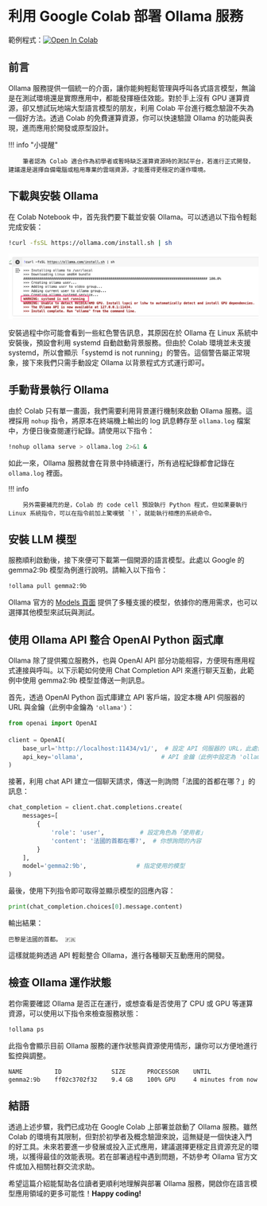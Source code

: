 # 利用 Google Colab 部署 Ollama 服務
範例程式：[![Open In Colab](https://colab.research.google.com/assets/colab-badge.svg)](https://colab.research.google.com/github/andy6804tw/crazyai-llm/blob/main/docs/llm-practical/code/使用Colab部署Ollama服務.ipynb)

## 前言
Ollama 服務提供一個統一的介面，讓你能夠輕鬆管理與呼叫各式語言模型，無論是在測試環境還是實際應用中，都能發揮極佳效能。對於手上沒有 GPU 運算資源，卻又想試玩地端大型語言模型的朋友，利用 Colab 平台進行概念驗證不失為一個好方法。透過 Colab 的免費運算資源，你可以快速驗證 Ollama 的功能與表現，進而應用於開發或原型設計。

!!! info "小提醒"

        筆者認為 Colab 適合作為初學者或暫時缺乏運算資源時的測試平台，若進行正式開發，建議還是選擇自備電腦或租用專業的雲端資源，才能獲得更穩定的運作環境。

## 下載與安裝 Ollama
在 Colab Notebook 中，首先我們要下載並安裝 Ollama。可以透過以下指令輕鬆完成安裝：

```sh
!curl -fsSL https://ollama.com/install.sh | sh
```

![](./images/img-ollama-colab-1.png)

安裝過程中你可能會看到一些紅色警告訊息，其原因在於 Ollama 在 Linux 系統中安裝後，預設會利用 systemd 自動啟動背景服務。但由於 Colab 環境並未支援 systemd，所以會顯示「systemd is not running」的警告。這個警告屬正常現象，接下來我們只需手動設定 Ollama 以背景程式方式運行即可。

## 手動背景執行 Ollama
由於 Colab 只有單一畫面，我們需要利用背景運行機制來啟動 Ollama 服務。這裡採用 `nohup` 指令，將原本在終端機上輸出的 log 訊息轉存至 `ollama.log` 檔案中，方便日後查閱運行紀錄。請使用以下指令：

```sh
!nohup ollama serve > ollama.log 2>&1 &
```

如此一來，Ollama 服務就會在背景中持續運行，所有過程紀錄都會記錄在 `ollama.log` 裡面。

!!! info

        另外需要補充的是，Colab 的 code cell 預設執行 Python 程式，但如果要執行 Linux 系統指令，可以在指令前加上驚嘆號 `!`，就能執行相應的系統命令。

## 安裝 LLM 模型
服務順利啟動後，接下來便可下載第一個開源的語言模型。此處以 Google 的 gemma2:9b 模型為例進行說明。請輸入以下指令：

```sh
!ollama pull gemma2:9b
```

Ollama 官方的 [Models 頁面](https://ollama.com/models) 提供了多種支援的模型，依據你的應用需求，也可以選擇其他模型來試玩與測試。

## 使用 Ollama API 整合 OpenAI Python 函式庫
Ollama 除了提供獨立服務外，也與 OpenAI API 部分功能相容，方便現有應用程式連接與呼叫。以下示範如何使用 Chat Completion API 來進行聊天互動，此範例中使用 gemma2:9b 模型並傳送一則訊息。

首先，透過 OpenAI Python 函式庫建立 API 客戶端，設定本機 API 伺服器的 URL 與金鑰（此例中金鑰為 `'ollama'`）：

```python
from openai import OpenAI

client = OpenAI(
    base_url='http://localhost:11434/v1/',  # 設定 API 伺服器的 URL，此處使用本機端點
    api_key='ollama',                      # API 金鑰（此例中設定為 'ollama'）
)
```

接著，利用 chat API 建立一個聊天請求，傳送一則詢問「法國的首都在哪？」的訊息：

```python
chat_completion = client.chat.completions.create(
    messages=[
        {
            'role': 'user',          # 設定角色為「使用者」
            'content': '法國的首都在哪?',  # 你想詢問的內容
        }
    ],
    model='gemma2:9b',              # 指定使用的模型
)
```

最後，使用下列指令即可取得並顯示模型的回應內容：

```python
print(chat_completion.choices[0].message.content)
```

輸出結果：

```
巴黎是法國的首都。 🇫🇷  
```

這樣就能夠透過 API 輕鬆整合 Ollama，進行各種聊天互動應用的開發。

## 檢查 Ollama 運作狀態
若你需要確認 Ollama 是否正在運行，或想查看是否使用了 CPU 或 GPU 等運算資源，可以使用以下指令來檢查服務狀態：

```sh
!ollama ps
```

此指令會顯示目前 Ollama 服務的運作狀態與資源使用情形，讓你可以方便地進行監控與調整。

```
NAME         ID              SIZE      PROCESSOR    UNTIL              
gemma2:9b    ff02c3702f32    9.4 GB    100% GPU     4 minutes from now 
```

## 結語
透過上述步驟，我們已成功在 Google Colab 上部署並啟動了 Ollama 服務。雖然 Colab 的環境有其限制，但對於初學者及概念驗證來說，這無疑是一個快速入門的好工具。未來若要進一步發展或投入正式應用，建議選擇更穩定且資源充足的環境，以獲得最佳的效能表現。若在部署過程中遇到問題，不妨參考 Ollama 官方文件或加入相關社群交流求助。

希望這篇介紹能幫助各位讀者更順利地理解與部署 Ollama 服務，開啟你在語言模型應用領域的更多可能性！**Happy coding!**
